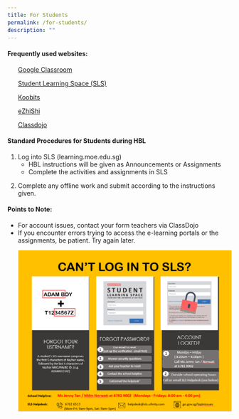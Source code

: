 ```yaml
---
title: For Students
permalink: /for-students/
description: ""
---
```

<h4><strong>Frequently used websites:</strong></h4>
<ol>
	<p><a href="https://classroom.google.com/u/0/" target="_blank" rel="noopener">Google Classroom</a></p>
<a href="https://www.learning.moe.edu.sg/" target="_blank" rel="noopener">Student Learning Space (SLS)</a><p></p>
<a href="https://www.koobits.com/" target="_blank" rel="noopener">Koobits</a><p></p>
<a href="https://www.ezhishi.net/" target="_blank" rel="noopener">eZhiShi</a><p></p>
<a href="https://classdojo.com/" target="_blank" rel="noopener">Classdojo</a><p></p>
	


</ol>
<h4><strong>Standard Procedures for Students during HBL</strong></h4>
<ol>
<li>Log into SLS (learning.moe.edu.sg)
<ul>
<li>HBL instructions will be given as Announcements or Assignments</li>
<li>Complete the activities and assignments in SLS</li>
</ul>
</li>
</ol>
<ol start="2">
<li>Complete any offline work and submit according to the instructions given.</li>
</ol>
<h4><strong>Points to Note:</strong></h4>
<ul>
<li>For account issues, contact your form teachers via ClassDojo</li>
<li>If you encounter errors trying to access the e-learning portals or the assignments, be patient. Try again later.</li>
	
<img src="/images/hbl.png"></ul>